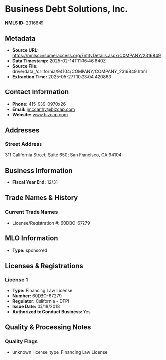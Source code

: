 # Business Debt Solutions, Inc.

**NMLS ID:** 2316849

## Metadata
- **Source URL:** https://nmlsconsumeraccess.org/EntityDetails.aspx/COMPANY/2316849
- **Data Timestamp:** 2025-02-14T11:36:46.640Z
- **Source File:** drive/data_/california/94104/COMPANY/COMPANY_2316849.html
- **Extraction Time:** 2025-05-27T10:23:04.420863

## Contact Information
- **Phone:** 415-989-0970x26
- **Email:** jmccarthy@bizcap.com
- **Website:** www.bizcap.com

## Addresses
### Street Address
311 California Street; Suite 650; San Francisco, CA 94104

## Business Information
- **Fiscal Year End:** 12/31

## Trade Names & History
### Current Trade Names
- License/Registration #: 60DBO-67279

## MLO Information
- **Type:** sponsored

## Licenses & Registrations

### License 1
- **Type:** Financing Law License
- **Number:** 60DBO-67279
- **Regulator:** California - DFPI
- **Issue Date:** 05/18/2018
- **Authorized to Conduct Business:** Yes

## Quality & Processing Notes
### Quality Flags
- unknown_license_type_Financing Law License
